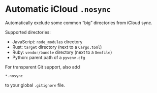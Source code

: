 # Automatic iCloud `.nosync`

Automatically exclude some common “big” directories from iCloud sync.

Supported directories:

- JavaScript: `node_modules` directory
- Rust: `target` directory (next to a `Cargo.toml`)
- Ruby: `vendor/bundle` directory (next to a `Gemfile`)
- Python: parent path of a `pyvenv.cfg`

For transparent Git support, also add

```
*.nosync
```

to your global `.gitignore` file.
